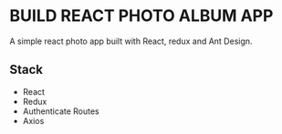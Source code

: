 # BUILD REACT PHOTO ALBUM APP

A simple react photo app built with React, redux and Ant Design.

## Stack

- React
- Redux
- Authenticate Routes
- Axios
